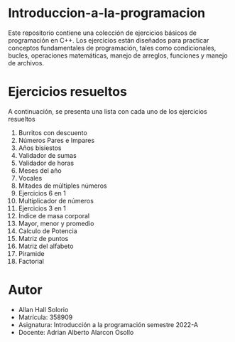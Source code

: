 # Introduccion-a-la-programacion
Este repositorio contiene una colección de ejercicios básicos de programación en C++. Los ejercicios están diseñados para practicar conceptos fundamentales de programación, tales como condicionales, bucles, operaciones matemáticas, manejo de arreglos, funciones y manejo de archivos. 

# Ejercicios resueltos
A continuación, se presenta una lista con cada uno de los ejercicios resueltos 

1. Burritos con descuento
2. Números Pares e Impares
3. Años bisiestos
4. Validador de sumas
5. Validador de horas
6. Meses del año
7. Vocales
8. Mitades de múltiples números
9. Ejercicios 6 en 1
10. Multiplicador de números
11. Ejercicios 3 en 1
12. Índice de masa corporal
13. Mayor, menor y promedio
14. Calculo de Potencia
15. Matriz de puntos
16. Matriz del alfabeto
17. Piramide
18. Factorial

# Autor
* Allan Hall Solorio
* Matrícula: 358909
* Asignatura: Introducción a la programación semestre 2022-A
* Docente: Adrian Alberto Alarcon Osollo
